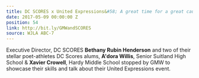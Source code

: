 ```yaml
---
title: DC SCORES x United Expressions&#58; A great time for a great cause
date: 2017-05-09 00:00:00 Z
position: 54
link: http://bit.ly/GMWandSCORES
source: WJLA ABC-7
---
```


Executive Director, DC SCORES **Bethany Rubin Henderson** and two of their stellar poet-athletes DC Scores alums, **A'dora Willis**, Senior Suitland High School & **Xavier Crowell**, Hardy Middle School stopped by GMW to showcase their skills and talk about their United Expressions event.